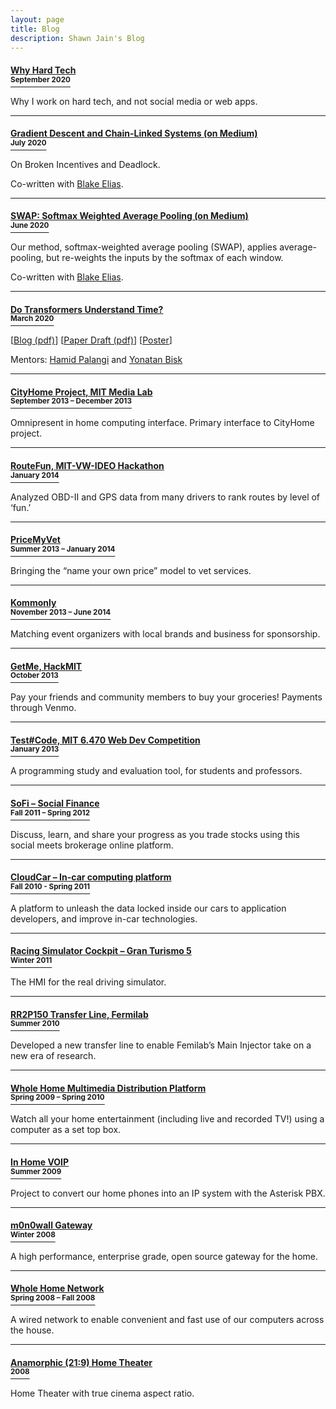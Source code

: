```yaml
---
layout: page
title: Blog
description: Shawn Jain's Blog
---
```


#### [Why Hard Tech<br><sup>September 2020</sup>](blog-hard-tech.html)
Why I work on hard tech, and not social media or web apps.

* * * 

#### [Gradient Descent and Chain-Linked Systems (on Medium)<br><sup>July 2020</sup>](https://medium.com/@blakeelias/gradient-descent-and-chain-linked-systems-74ef5ec8444)
On Broken Incentives and Deadlock.

Co-written with [Blake Elias](http://blakeelias.name/).

* * * 

#### [SWAP: Softmax Weighted Average Pooling (on Medium)<br><sup>June 2020</sup>](https://medium.com/@shawnjain.08/swap-softmax-weighted-average-pooling-70977a69791b)
Our method, softmax-weighted average pooling (SWAP), applies average-pooling, but re-weights the inputs by the softmax of each window.

Co-written with [Blake Elias](http://blakeelias.name/).

* * * 

#### [Do Transformers Understand Time?<br><sup>March 2020</sup>](blog-transformers-poster.html)

[[Blog (pdf)](/assets/media/TransformersTime/TransformersTime_Blog.pdf)]
[[Paper Draft (pdf)](/assets/media/TransformersTime/TransformersTime_EMNLP_style_short.pdf)]
[[Poster](blog-transformers-poster.html)]

Mentors: [Hamid Palangi](https://www.microsoft.com/en-us/research/people/hpalangi/) and [Yonatan Bisk](https://yonatanbisk.com/)

<!-- TODO: Add Project with Greg on Speeding Up Transformer Models via Approximate Tensor Operations. -->

* * * 

#### [CityHome Project, MIT Media Lab<br><sup>September 2013 – December 2013</sup>](blog-cityhome.html)
Omnipresent in home computing interface. Primary interface to CityHome project.

* * * 

#### [RouteFun, MIT-VW-IDEO Hackathon<br><sup>January 2014</sup>](blog-routefun.html)
Analyzed OBD-II and GPS data from many drivers to rank routes by level of ‘fun.’

* * * 

#### [PriceMyVet<br><sup>Summer 2013 – January 2014</sup>](blog-pricemyvet.html)
Bringing the “name your own price” model to vet services. 

* * * 

#### [Kommonly<br><sup>November 2013 – June 2014</sup>](blog-kommonly.html)
Matching event organizers with local brands and business for sponsorship. 

* * * 

#### [GetMe, HackMIT<br><sup>October 2013</sup>](blog-getme.html)
Pay your friends and community members to buy your groceries! Payments through Venmo. 

* * * 

#### [Test#Code, MIT 6.470 Web Dev Competition<br><sup>January 2013</sup>](blog-testcode.html)
A programming study and evaluation tool, for students and professors. 

* * * 

#### [SoFi – Social Finance<br><sup>Fall 2011 – Spring 2012</sup>](blog-sofi.html)
Discuss, learn, and share your progress as you trade stocks using this social meets brokerage online platform. 

* * * 

#### [CloudCar – In-car computing platform <br><sup>Fall 2010 - Spring 2011</sup>](blog-cloudcar.html)
A platform to unleash the data locked inside our cars to application developers, and improve in-car technologies.

* * * 

#### [Racing Simulator Cockpit – Gran Turismo 5<br><sup>Winter 2011</sup>](blog-racing.html)
The HMI for the real driving simulator. 

* * * 

#### [RR2P150 Transfer Line, Fermilab<br><sup>Summer 2010</sup>](blog-rr2p150.html)
Developed a new transfer line to enable Femilab’s Main Injector take on a new era of research. 

* * * 

#### [Whole Home Multimedia Distribution Platform<br><sup>Spring 2009 – Spring 2010</sup>](blog-wholehome_multimedia.html)
Watch all your home entertainment (including live and recorded TV!) using a computer as a set top box. 

* * * 

#### [In Home VOIP<br><sup>Summer 2009</sup>](blog-voip.html)
Project to convert our home phones into an IP system with the Asterisk PBX.

* * * 

#### [m0n0wall Gateway<br><sup>Winter 2008</sup>](blog-m0n0wall.html)
A high performance, enterprise grade, open source gateway for the home.

* * * 

#### [Whole Home Network<br><sup>Spring 2008 – Fall 2008</sup>](blog-wholehome_network.html)
A wired network to enable convenient and fast use of our computers across the house. 

* * * 

#### [Anamorphic (21:9) Home Theater<br><sup>2008</sup>](blog-Anamorphic.html)
Home Theater with true cinema aspect ratio.

